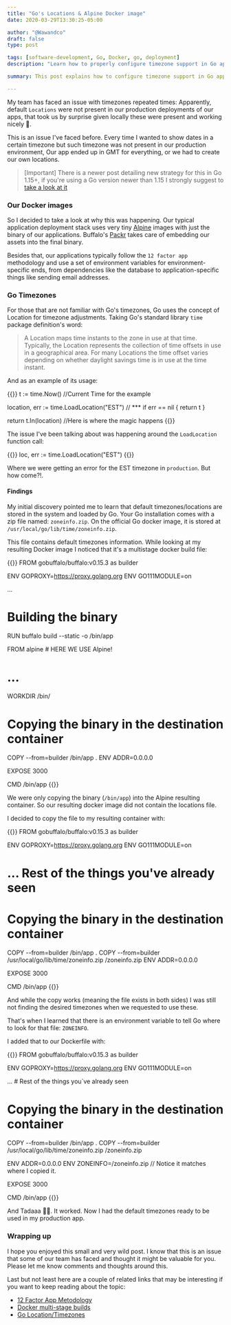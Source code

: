 ```yaml
---
title: "Go's Locations & Alpine Docker image"
date: 2020-03-29T13:30:25-05:00

author: "@Wawandco"
draft: false
type: post

tags: [software-development, Go, Docker, go, deployment]
description: "Learn how to properly configure timezone support in Go applications running on Alpine Docker images. Guide to including localization files for accurate time handling using Go's time package in containerized apps."

summary: This post explains how to configure timezone support in Go applications running on Alpine Docker images. It covers copying the zoneinfo.zip file and setting the ZONEINFO environment variable. Learn to ensure accurate time handling in containerized Go apps.

---
```


My team has faced an issue with timezones repeated times: Apparently, default `Locations` were not present in our production deployments of our apps, that took us by surprise given locally these were present and working nicely 🤔.

This is an issue I've faced before. Every time I wanted to show dates in a certain timezone but such timezone was not present in our production environment, Our app ended up in GMT for everything, or we had to create our own locations.
<!-- more -->

> [Important] There is a newer post detailing new strategy for this in Go 1.15+, if you're using a Go version newer than 1.15 I strongly suggest to [take a look at it](/blog/posts/timezonedata-go115-7c2a25e7-dbdd-4b6b-8092-51cc2d0241ce/)

### Our Docker images

So I decided to take a look at why this was happening. Our typical application deployment stack uses very tiny [Alpine](https://hub.docker.com/_/alpine) images with just the binary of our applications. Buffalo's [Packr](https://github.com/gobuffalo/packr) takes care of embedding our assets into the final binary.

Besides that, our applications typically follow the `12 factor app` methodology and use a set of environment variables for environment-specific ends, from dependencies like the database to application-specific things like sending email addresses.

### Go Timezones

For those that are not familiar with Go's timezones, Go uses the concept of Location for timezone adjustments. Taking Go's standard library `time` package definition's word:

> A Location maps time instants to the zone in use at that time. Typically, the Location represents the collection of time offsets in use in a geographical area. For many Locations the time offset varies depending on whether daylight savings time is in use at the time instant.

And as an example of its usage:

{{<copyable-code language="go">}}
t := time.Now() //Current Time for the example

location, err := time.LoadLocation("EST") // ***
if err == nil {
   return t
}

return t.In(location) //Here is where the magic happens
{{</copyable-code>}}

The issue I've been talking about was happening around the `LoadLocation` function call:

{{<copyable-code language="go">}}
loc, err := time.LoadLocation("EST")
{{</copyable-code>}}

Where we were getting an error for the EST timezone in `production`. But how come?!.

#### Findings

My initial discovery pointed me to learn that default timezones/locations are stored in the system and loaded by Go. Your Go installation comes with a zip file named: `zoneinfo.zip`. On the official Go docker image, it is stored at `/usr/local/go/lib/time/zoneinfo.zip`.

This file contains default timezones information. While looking at my resulting Docker image I noticed that it's a multistage docker build file:

{{<copyable-code language="dockerfile">}}
FROM gobuffalo/buffalo:v0.15.3 as builder

ENV GOPROXY=https://proxy.golang.org
ENV GO111MODULE=on

...

# Building the binary
RUN buffalo build --static -o /bin/app

FROM alpine # HERE WE USE Alpine!
# ...
WORKDIR /bin/

# Copying the binary in the destination container
COPY --from=builder /bin/app .
ENV ADDR=0.0.0.0

EXPOSE 3000

CMD /bin/app
{{</copyable-code>}}

We were only copying the binary (`/bin/app`) into the Alpine resulting container. So our resulting docker image did not contain the locations file.

I decided to copy the file to my resulting container with:

{{<copyable-code language="dockerfile">}}
FROM gobuffalo/buffalo:v0.15.3 as builder

ENV GOPROXY=https://proxy.golang.org
ENV GO111MODULE=on

# ...  Rest of the things you've already seen

# Copying the binary in the destination container
COPY --from=builder /bin/app .
COPY --from=builder /usr/local/go/lib/time/zoneinfo.zip /zoneinfo.zip
ENV ADDR=0.0.0.0

EXPOSE 3000

CMD /bin/app
{{</copyable-code>}}

And while the copy works (meaning the file exists in both sides) I was still not finding the desired timezones when we requested to use these.

That's when I learned that there is an environment variable to tell Go where to look for that file: `ZONEINFO`.

I added that to our Dockerfile with:

{{<copyable-code language="dockerfile">}}
FROM gobuffalo/buffalo:v0.15.3 as builder

ENV GOPROXY=https://proxy.golang.org
ENV GO111MODULE=on

... # Rest of the things you`ve already seen

# Copying the binary in the destination container
COPY --from=builder /bin/app .
COPY --from=builder /usr/local/go/lib/time/zoneinfo.zip /zoneinfo.zip

ENV ADDR=0.0.0.0
ENV ZONEINFO=/zoneinfo.zip // Notice it matches where I copied it.

EXPOSE 3000

CMD /bin/app
{{</copyable-code>}}

And Tadaaa 🎉🎉. It worked. Now I had the default timezones ready to be used in my production app.

### Wrapping up

I hope you enjoyed this small and very wild post. I know that this is an issue that some of our team has faced and thought it might be valuable for you. Please let me know comments and thoughts around this.

Last but not least here are a couple of related links that may be interesting if you want to keep reading about the topic:

- [12 Factor App Metodology](https://12factor.net/)
- [Docker multi-stage builds](https://docs.docker.com/develop/develop-images/multistage-build/)
- [Go Location/Timezones](https://golang.org/pkg/time/#Location)

